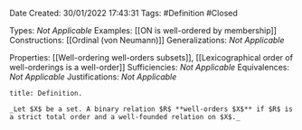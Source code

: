 <div class="topSpace"></div>

Date Created: 30/01/2022 17:43:31
Tags: #Definition #Closed 

Types: _Not Applicable_
Examples: [[ON is well-ordered by membership]]
Constructions: [[Ordinal (von Neumann)]]
Generalizations: _Not Applicable_

Properties: [[Well-ordering well-orders subsets]], [[Lexicographical order of well-orderings is a well-order]]
Sufficiencies: _Not Applicable_
Equivalences: _Not Applicable_
Justifications: _Not Applicable_

``` ad-Definition
title: Definition.

_Let $X$ be a set. A binary relation $R$ **well-orders $X$** if $R$ is a strict total order and a well-founded relation on $X$._

```
